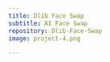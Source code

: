 ```yaml
---
title: Dlib Face Swap
subtitle: AI Face Swap
repository: Dlib-Face-Swap
image: project-4.png

---
```

